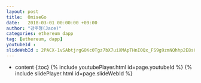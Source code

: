 ```yaml
---
layout: post
title:  OmiseGo
date:   2018-03-01 00:00:00 +09:00
author: "강주형(Jace)"
categories: ethereum dapp
tag: [ethereum, dapp]
youtubeId :
slideWebId : 2PACX-1vSAbtjrgGOKc0Tgz7bX7uiXMApTHnI0Qx_FS9g9zmNQhhp2E8sGz1Pwcitutt_mIVMA4HZL4N1xCGgS
---
```

* content
{:toc}
{% include youtubePlayer.html id=page.youtubeId %}
{% include slidePlayer.html id=page.slideWebId %}
